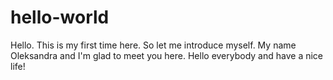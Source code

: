 # hello-world
Hello. This is my first time here. So let me introduce myself. My name Oleksandra and I'm glad to meet you here. Hello everybody and have a nice life!
